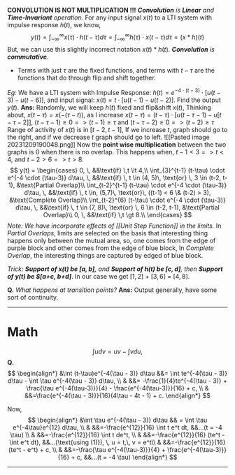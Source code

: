 **CONVOLUTION IS NOT MULTIPLICATION !!!**
***Convolution** is  **Linear** and **Time-Invariant** operation.*
For any input signal $x(t)$ to a LTI system with impulse response $h(t)$, we know, $$y(t) = \int_{-\infty}^{\infty} x(\tau) \cdot h(t-\tau) d\tau = \int_{-\infty}^{\infty} h(\tau) \cdot x(t-\tau) d\tau = (x * h)(t)$$
But, we can use this slightly incorrect notation $x(t) * h(t)$.
***Convolution** is **commutative**.*

- Terms with just $\tau$ are the fixed functions, and terms with $t-\tau$ are the functions that do through flip and shift together.

*Eg:* We have a LTI system with Impulse Response: $h(t) = e^{-4 \cdot (t-3)} \cdot [u(t-3) - u(t-6)]$, and input signal: $x(t) = t \cdot [u(t-1) - u(t-2)]$. Find the output $y(t)$.
**Ans:** Randomly, we will keep $h(t)$ fixed and flip&shift $x(t)$,
Thinking about, $x(t-\tau) = x(-(\tau - t))$, as I increase 
$x(t-\tau) = (t-\tau) \cdot [u(t-\tau-1) - u[t-\tau-2]]$,
$(t - \tau - 1) \geq 0 => (t-1) \geq \tau$ and $(t - \tau - 2) \geq 0 => (t-2) \geq \tau$
Range of activity of $x(t)$ is in $[t-2, t-1]$,
If we increase $t$, graph should go to the right, and if we decrease $t$ graph should go to left.
![[Pasted image 20231209190048.png]]
Now the **point wise multiplication** between the two graphs is $0$ when there is no overlap. This happens when,
$t - 1 \lt 3 => t \lt 4$, and $t - 2 > 6 => t > 8$.
$$
y(t) = 
\begin{cases}
0, \, &&\text{if} \,t \lt 4,\\
\int_{3}^{t-1} (t-\tau) \cdot e^{-4 \cdot (\tau-3)} d\tau, \, &&\text{if} \, t \in (4, 5)\, \text{or} \, 3 \in (t-2, t-1), &\text{Partial Overlap}\\
\int_{t-2}^{t-1} (t-\tau) \cdot e^{-4 \cdot (\tau-3)} d\tau, \, &&\text{if} \, t \in, (5,7)\, \text{or}\, ((t-1) < 6 \& (t-2) > 3), &\text{Complete Overlap}\\
\int_{t-2}^{6} (t-\tau) \cdot e^{-4 \cdot (\tau-3)} d\tau, \, &&\text{if} \, t \in (7, 8)\, \text{or} \, 6 \in (t-2, t-1), &\text{Partial Overlap}\\
0, \, &&\text{if} \,t \gt 8.\\
\end{cases}
$$*Note: We have incorporate effects of [[Unit Step Function]] in the limits.*
In *Partial Overlaps*, limits are selected on the basis that interesting thing happens only between the mutual area, so, one comes from the edge of purple block and other comes from the edge of blue block, In *Complete Overlap*, the interesting things are captured by edged of blue block.

*Trick: **Support of x(t) be $[a, b],$** and **Support of h(t) be $[c,d]$**, then **Support of y(t) be $[a+c, b+d]***. In our case we get $[1, 2]$ + $[3, 6]$ = $[4, 8]$.

**Q.** *What happens at transition points?*
**Ans:** Output generally, have some sort of continuity.

***
# Math

$$\int udv = uv - \int vdu, \tag{1}$$
**Q.** $$
\begin{align*}
&\int (t-\tau)e^{-4(\tau - 3)} d\tau &&= \int te^{-4(\tau - 3)} d\tau - \int \tau e^{-4(\tau - 3)} d\tau, \\
& &&= -\frac{1}{4}te^{-4(\tau - 3)} + \frac{\tau e^{-4(\tau-3)}}{4} - \frac{e^{-4(\tau-3)}}{16} + c, \\
& &&=\frac{e^{-4(\tau - 3)}}{16}(4\tau - 4t - 1) + c.
\end{align*}
$$

Now,
$$
\begin{align*}
&\int \tau e^{-4(\tau - 3)} d\tau && = \int \tau e^{-4\tau}e^{12} d\tau, \\
& &&=-\frac{e^{12}}{16} \int t e^t dt,  &&...(t = -4 \tau) \\
& &&=-\frac{e^{12}}{16} \int t de^t, \\
& &&=-\frac{e^{12}}{16} (te^t - \int e^t dt), &&...(\text{using (1)}), \, u = t,\, v = e^t\\
& &&=-\frac{e^{12}}{16} (te^t - e^t) + c, \\
& &&=-\frac{\tau e^{-4(\tau-3)}}{4} + \frac{e^{-4(\tau-3)}}{16} + c, &&...(t = -4 \tau)
\end{align*}
$$
***

